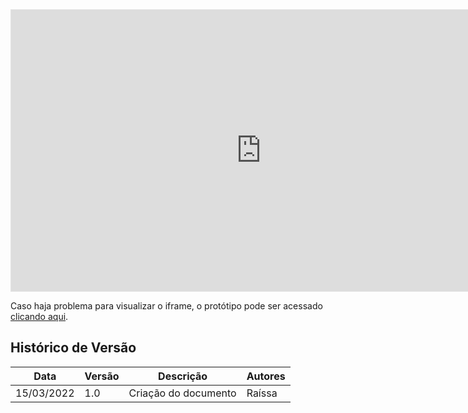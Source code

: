 
<iframe style="border: 1px solid rgba(0, 0, 0, 0.1);" width="800" height="450" src="https://www.figma.com/embed?embed_host=share&url=https://www.figma.com/file/0sylHT4S2UKad5ri95LMbg/PUMA-MVP---Style-Guide?node-id=0%3A1" allowfullscreen></iframe>

Caso haja problema para visualizar o iframe, o protótipo pode ser acessado [clicando aqui](https://www.figma.com/file/0sylHT4S2UKad5ri95LMbg/PUMA-MVP---Style-Guide?node-id=0%3A1).

## Histórico de Versão

| Data       | Versão | Descrição            | Autores |
| ---------- | ------ | -------------------- | ------- |
| 15/03/2022 | 1.0    | Criação do documento | Raíssa  |